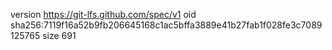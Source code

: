 version https://git-lfs.github.com/spec/v1
oid sha256:7119f16a52b9fb206645168c1ac5bffa3889e41b27fab1f028fe3c7089125765
size 691

